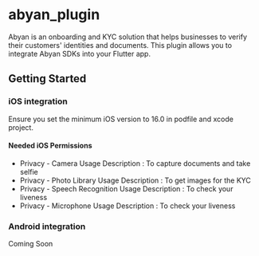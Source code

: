 # abyan_plugin

Abyan is an onboarding and KYC solution that helps businesses to verify their customers' identities and documents. This plugin allows you to integrate Abyan SDKs into your Flutter app.

## Getting Started

### iOS integration
Ensure you set the minimum iOS version to 16.0 in podfile and xcode project.

#### Needed iOS Permissions
- Privacy - Camera Usage Description : To capture documents and take selfie
- Privacy - Photo Library Usage Description : To get images for the KYC
- Privacy - Speech Recognition Usage Description : To check your liveness
- Privacy - Microphone Usage Description : To check your liveness

### Android integration
Coming Soon

